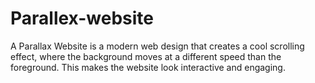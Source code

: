 # Parallex-website
A Parallax Website is a modern web design that creates a cool scrolling effect, where the background moves at a different speed than the foreground. This makes the website look interactive and engaging.
